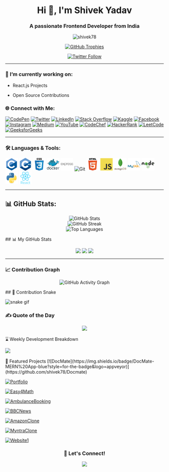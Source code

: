 <h1 align="center">Hi 👋, I'm Shivek Yadav</h1>
<h3 align="center">A passionate Frontend Developer from India</h3>

<p align="center">
  <img src="https://komarev.com/ghpvc/?username=shivek78&label=Profile%20views&color=0e75b6&style=flat" alt="shivek78" />
</p>

<p align="center">
  <a href="https://github.com/ryo-ma/github-profile-trophy">
    <img src="https://github-profile-trophy.vercel.app/?username=shivek78&theme=onedark" alt="GitHub Trophies" />
  </a>
</p>

<p align="center">
  <a href="https://twitter.com/shivek_ydv" target="_blank">
    <img src="https://img.shields.io/twitter/follow/shivek_ydv?logo=twitter&style=for-the-badge" alt="Twitter Follow" />
  </a>
</p>

---

### 🔭 I’m currently working on:

- React.js Projects

- Open Source Contributions



### 🌐 Connect with Me:

<p align="left">
  <a href="https://codepen.io/shivek-yadav" target="_blank"><img src="https://raw.githubusercontent.com/rahuldkjain/github-profile-readme-generator/master/src/images/icons/Social/codepen.svg" height="30" width="40" alt="CodePen" /></a>
  <a href="https://twitter.com/shivek_ydv" target="_blank"><img src="https://raw.githubusercontent.com/rahuldkjain/github-profile-readme-generator/master/src/images/icons/Social/twitter.svg" height="30" width="40" alt="Twitter" /></a>
  <a href="https://linkedin.com/in/shivek-yadav" target="_blank"><img src="https://raw.githubusercontent.com/rahuldkjain/github-profile-readme-generator/master/src/images/icons/Social/linked-in-alt.svg" height="30" width="40" alt="LinkedIn" /></a>
  <a href="https://stackoverflow.com/users/your-id" target="_blank"><img src="https://raw.githubusercontent.com/rahuldkjain/github-profile-readme-generator/master/src/images/icons/Social/stack-overflow.svg" height="30" width="40" alt="Stack Overflow" /></a>
  <a href="https://kaggle.com/shivek_ydv" target="_blank"><img src="https://raw.githubusercontent.com/rahuldkjain/github-profile-readme-generator/master/src/images/icons/Social/kaggle.svg" height="30" width="40" alt="Kaggle" /></a>
  <a href="https://facebook.com/shivek.yadav" target="_blank"><img src="https://raw.githubusercontent.com/rahuldkjain/github-profile-readme-generator/master/src/images/icons/Social/facebook.svg" height="30" width="40" alt="Facebook" /></a>
  <a href="https://instagram.com/shivek_ydv" target="_blank"><img src="https://raw.githubusercontent.com/rahuldkjain/github-profile-readme-generator/master/src/images/icons/Social/instagram.svg" height="30" width="40" alt="Instagram" /></a>
  <a href="https://medium.com/@shivek_ydv" target="_blank"><img src="https://raw.githubusercontent.com/rahuldkjain/github-profile-readme-generator/master/src/images/icons/Social/medium.svg" height="30" width="40" alt="Medium" /></a>
  <a href="https://www.youtube.com/@shivek_ydv" target="_blank"><img src="https://raw.githubusercontent.com/rahuldkjain/github-profile-readme-generator/master/src/images/icons/Social/youtube.svg" height="30" width="40" alt="YouTube" /></a>
  <a href="https://www.codechef.com/users/shivek_ydv" target="_blank"><img src="https://cdn.jsdelivr.net/npm/simple-icons@3.1.0/icons/codechef.svg" height="30" width="40" alt="CodeChef" /></a>
  <a href="https://www.hackerrank.com/shivek_ydv" target="_blank"><img src="https://raw.githubusercontent.com/rahuldkjain/github-profile-readme-generator/master/src/images/icons/Social/hackerrank.svg" height="30" width="40" alt="HackerRank" /></a>
  <a href="https://leetcode.com/shivek_ydv" target="_blank"><img src="https://raw.githubusercontent.com/rahuldkjain/github-profile-readme-generator/master/src/images/icons/Social/leet-code.svg" height="30" width="40" alt="LeetCode" /></a>
  <a href="https://auth.geeksforgeeks.org/user/shivek_ydv" target="_blank"><img src="https://raw.githubusercontent.com/rahuldkjain/github-profile-readme-generator/master/src/images/icons/Social/geeks-for-geeks.svg" height="30" width="40" alt="GeeksforGeeks" /></a>
</p>

---

### 🛠️ Languages & Tools:

<p align="left">
  <img src="https://raw.githubusercontent.com/devicons/devicon/master/icons/c/c-original.svg" alt="C" width="40" height="40"/>
  <img src="https://raw.githubusercontent.com/devicons/devicon/master/icons/cplusplus/cplusplus-original.svg" alt="C++" width="40" height="40"/>
  <img src="https://raw.githubusercontent.com/devicons/devicon/master/icons/css3/css3-original-wordmark.svg" alt="CSS3" width="40" height="40"/>
  <img src="https://raw.githubusercontent.com/devicons/devicon/master/icons/docker/docker-original-wordmark.svg" alt="Docker" width="40" height="40"/>
  <img src="https://raw.githubusercontent.com/devicons/devicon/master/icons/express/express-original-wordmark.svg" alt="Express.js" width="40" height="40"/>
  <img src="https://www.vectorlogo.zone/logos/git-scm/git-scm-icon.svg" alt="Git" width="40" height="40"/>
  <img src="https://raw.githubusercontent.com/devicons/devicon/master/icons/html5/html5-original-wordmark.svg" alt="HTML5" width="40" height="40"/>
  <img src="https://raw.githubusercontent.com/devicons/devicon/master/icons/javascript/javascript-original.svg" alt="JavaScript" width="40" height="40"/>
  <img src="https://raw.githubusercontent.com/devicons/devicon/master/icons/mongodb/mongodb-original-wordmark.svg" alt="MongoDB" width="40" height="40"/>
  <img src="https://raw.githubusercontent.com/devicons/devicon/master/icons/mysql/mysql-original-wordmark.svg" alt="MySQL" width="40" height="40"/>
  <img src="https://raw.githubusercontent.com/devicons/devicon/master/icons/nodejs/nodejs-original-wordmark.svg" alt="Node.js" width="40" height="40"/>
  <img src="https://raw.githubusercontent.com/devicons/devicon/master/icons/python/python-original.svg" alt="Python" width="40" height="40"/>
  <img src="https://raw.githubusercontent.com/devicons/devicon/master/icons/react/react-original-wordmark.svg" alt="React" width="40" height="40"/>
</p>

---



## 📊 GitHub Stats:

<p align="center">
  <img src="https://github-readme-stats.vercel.app/api?username=shivek78&theme=dark&hide_border=false&show_icons=true" alt="GitHub Stats" /><br/>
  <img src="https://github-readme-streak-stats.herokuapp.com/?user=shivek78&theme=dark&hide_border=false" alt="GitHub Streak" /><br/>
  <img src="https://github-readme-stats.vercel.app/api/top-langs/?username=shivek78&layout=compact&theme=dark&hide_border=false" alt="Top Languages" />
</p>
## 📊 My GitHub Stats

<p align="center">
  <img src="https://github-readme-stats.vercel.app/api?username=shivek78&theme=dark&show_icons=true" />
  <img src="https://github-readme-streak-stats.herokuapp.com/?user=shivek78&theme=dark" />
  <img src="https://github-readme-stats.vercel.app/api/top-langs/?username=shivek78&layout=compact&theme=dark" />
</p>

---
### 📈 Contribution Graph

<p align="center">
  <img src="https://github-readme-activity-graph.vercel.app/graph?username=shivek78&theme=react-dark&hide_border=true" alt="GitHub Activity Graph" />
</p>
## 🐍 Contribution Snake

![snake gif](https://github.com/shivek78/shivek78/blob/output/github-contribution-grid-snake.svg)

### ✍️ Quote of the Day

<p align="center">
  <img src="https://quotes-github-readme.vercel.app/api?type=horizontal&theme=radical" />
</p>



⌛ Weekly Development Breakdown

<!--START_SECTION:waka-->
<!--END_SECTION:waka-->

  <img src="https://visitcount.itsvg.in/api?id=shivek78&label=Profile%20Views&color=0&icon=5&pretty=true" />
  
</p>
🚀 Featured Projects
[![DocMate](https://img.shields.io/badge/DocMate-MERN%20App-blue?style=for-the-badge&logo=appveyor)](https://github.com/shivek78/Docmate)

[![Portfolio](https://img.shields.io/badge/Portfolio-Website-green?style=for-the-badge&logo=appveyor)](https://github.com/shivek78/Portfolio)

[![Easy4Math](https://img.shields.io/badge/Easy4Math-React%20App-yellow?style=for-the-badge&logo=appveyor)](https://github.com/shivek78/Easy4Math)

[![AmbulanceBooking](https://img.shields.io/badge/AmbulanceBooking-MERN%20App-red?style=for-the-badge&logo=appveyor)](https://github.com/shivek78/AmbulanceBooking)

[![BBCNews](https://img.shields.io/badge/BBCNews-News%20App-orange?style=for-the-badge&logo=appveyor)](https://github.com/shivek78/BBCNews)

[![AmazonClone](https://img.shields.io/badge/AmazonClone-Ecommerce%20App-blueviolet?style=for-the-badge&logo=appveyor)](https://github.com/shivek78/AmazonClone)

[![MyntraClone](https://img.shields.io/badge/MyntraClone-Ecommerce%20App-purple?style=for-the-badge&logo=appveyor)](https://github.com/shivek78/MyntraClone)

[![Website1](https://img.shields.io/badge/Website1-Personal%20Site-lightgrey?style=for-the-badge&logo=appveyor)](https://github.com/shivek78/Website1)



<h3 align="center">🤝 Let's Connect!</h3>
<p align="center">
  <a href="mailto:shivek.yadav@email.com"><img src="https://img.shields.io/badge/Email-D14836?style=for-the-badge&logo=gmail&logoColor=white"></a>
  



